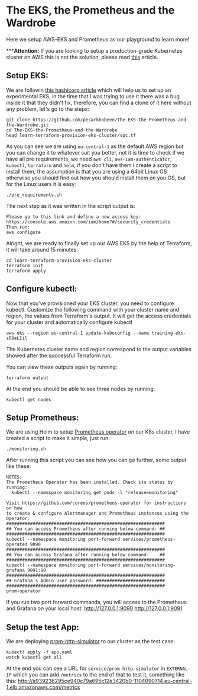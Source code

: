 # The EKS, the Prometheus and the Wardrobe

Here we setup AWS-EKS and Prometheus as our playground to learn more!

*****Attention:** If you are looking to setup a production-grade Kubernetes cluster on AWS this is not the solution, please read [this](https://gruntwork.io/guides/kubernetes/how-to-deploy-production-grade-kubernetes-cluster-aws/#kubernetes-architecture) article.

## Setup EKS:

We are followin [this hashicorp article](https://learn.hashicorp.com/terraform/kubernetes/provision-eks-cluster) which will help us to set up an experimental EKS, in the time that I was trying to use it there was a bug inside it that they didn't fix, therefore, you can find a clone of it here without any problem, let's go to the steps:

```
git clone https://github.com/pesarkhobeee/The-EKS-the-Prometheus-and-the-Wardrobe.git
cd The-EKS-the-Prometheus-and-the-Wardrobe
head learn-terraform-provision-eks-cluster/vpc.tf
```
As you can see we are using `eu-central-1` as the default AWS region but you can change it to whatever suit you better, not it is time to check if we have all pre requirements, we need `aws cli`, `aws-iam-authenticator`, `kubectl`, `terraform` and `helm`, if you don't have them I create a script to install them, the assumption is that you are using a 64bit Linux OS otherwise you should find out how you should install them on you OS, but for the Linux users it is easy:

```
./pre_requirements.sh
```

The next step as it was written in the script output is:

```
Please go to this link and define a new access key:
https://console.aws.amazon.com/iam/home?#/security_credentials
Then run:
aws configure
```

Alright, we are ready to finally set up our AWS EKS by the help of Terraform, it will take around 15 minutes:

```
cd learn-terraform-provision-eks-cluster
terraform init
terraform apply
```

## Configure kubectl:

Now that you've provisioned your EKS cluster, you need to configure kubectl. Customize the following command with your cluster name and region, the values from Terraform's output. It will get the access credentials for your cluster and automatically configure kubectl

```
aws eks --region eu-central-1 update-kubeconfig --name training-eks-sR8eLIil
```

The Kubernetes cluster name and region correspond to the output variables showed after the successful Terraform run.

You can view these outputs again by running:

```
terraform output
```

At the end you should be able to see three nodes by running:

```
kubectl get nodes
```

## Setup Prometheus:

We are using Helm to setup [Prometheus operator](https://github.com/helm/charts/tree/master/stable/prometheus-operator) on our K8s cluster, I have created a script to make it simple, just run:

```
./monitoring.sh
```

After running this script you can see how you can go further, some output like these:

```
NOTES:
The Prometheus Operator has been installed. Check its status by running:
  kubectl --namespace monitoring get pods -l "release=monitoring"

Visit https://github.com/coreos/prometheus-operator for instructions on how
to create & configure Alertmanager and Prometheus instances using the Operator.
############################################################
## You can access Prometheus after running below command: ##
############################################################
kubectl --namespace monitoring port-forward services/prometheus-operated 9090
############################################################
## You can access Grafana after running below command:    ##
############################################################
kubectl --namespace monitoring port-forward services/monitoring-grafana 9091:80
############################################################
## Grafana's Admin user password: ##########################
############################################################
prom-operator
```

If you run two port forward commands, you will access to the Prometheus and Grafana on your local host:
http://127.0.0.1:9090
http://127.0.0.1:9091

## Setup the test App:

We are deploying [prom-http-simulator](https://hub.docker.com/r/pierrevincent/prom-http-simulator/) to our cluster as the test case:

```
kubectl apply -f app.yaml
watch kubectl get all
```

At the end you can see a URL for `service/prom-http-simulator` in `EXTERNAL-IP` which you can add `/metrics` to the end of that to test it, something like this:
http://a939236295ce940c79a695c12e3420b0-1104090714.eu-central-1.elb.amazonaws.com/metrics


